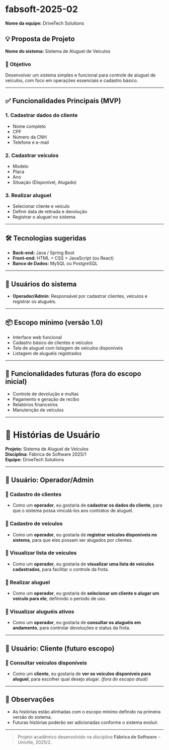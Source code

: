 # fabsoft-2025-02

**Nome da equipe:** DriveTech Solutions

## 💡 Proposta de Projeto  
**Nome do sistema:** Sistema de Aluguel de Veículos  

### 🎯 Objetivo  
Desenvolver um sistema simples e funcional para controle de aluguel de veículos, com foco em operações essenciais e cadastro básico.

---

## ✅ Funcionalidades Principais (MVP)

### 1. Cadastrar dados do cliente
- Nome completo  
- CPF  
- Número da CNH  
- Telefone e e-mail  

### 2. Cadastrar veículos
- Modelo  
- Placa  
- Ano  
- Situação (Disponível, Alugado)  

### 3. Realizar aluguel
- Selecionar cliente e veículo  
- Definir data de retirada e devolução  
- Registrar o aluguel no sistema  

---

## 🛠️ Tecnologias sugeridas
- **Back-end:** Java / Spring Boot  
- **Front-end:** HTML + CSS + JavaScript (ou React)  
- **Banco de Dados:** MySQL ou PostgreSQL  

---

## 👥 Usuários do sistema
- **Operador/Admin**: Responsável por cadastrar clientes, veículos e registrar os aluguéis.

---

## 📦 Escopo mínimo (versão 1.0)
- Interface web funcional  
- Cadastro básico de clientes e veículos  
- Tela de aluguel com listagem de veículos disponíveis  
- Listagem de aluguéis registrados  

---

## 🚧 Funcionalidades futuras (fora do escopo inicial)
- Controle de devolução e multas  
- Pagamento e geração de recibo  
- Relatórios financeiros  
- Manutenção de veículos

---

# 📘 Histórias de Usuário  
**Projeto:** Sistema de Aluguel de Veículos  
**Disciplina:** Fábrica de Software 2025/1  
**Equipe:** DriveTech Solutions  

---

## 👤 Usuário: Operador/Admin

### 🔹 Cadastro de clientes
- Como um **operador**, eu gostaria de **cadastrar os dados do cliente**, para que o sistema possa vinculá-los aos contratos de aluguel.

### 🔹 Cadastro de veículos
- Como um **operador**, eu gostaria de **registrar veículos disponíveis no sistema**, para que eles possam ser alugados por clientes.

### 🔹 Visualizar lista de veículos
- Como um **operador**, eu gostaria de **visualizar uma lista de veículos cadastrados**, para facilitar o controle da frota.

### 🔹 Realizar aluguel
- Como um **operador**, eu gostaria de **selecionar um cliente e alugar um veículo para ele**, definindo o período de uso.

### 🔹 Visualizar aluguéis ativos
- Como um **operador**, eu gostaria de **consultar os aluguéis em andamento**, para controlar devoluções e status da frota.

---

## 👤 Usuário: Cliente (futuro escopo)

### 🔹 Consultar veículos disponíveis
- Como um **cliente**, eu gostaria de **ver os veículos disponíveis para aluguel**, para escolher qual desejo alugar. *(fora do escopo atual)*

---

## 📌 Observações
- As histórias estão alinhadas com o escopo mínimo definido na primeira versão do sistema.
- Futuras histórias poderão ser adicionadas conforme o sistema evoluir.

---

> Projeto acadêmico desenvolvido na disciplina **Fábrica de Software** – Univille, 2025/2.
